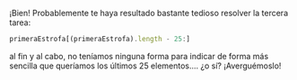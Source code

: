 ¡Bien! Probablemente te haya resultado bastante tedioso resolver la tercera tarea:

```JavaScript
primeraEstrofa[(primeraEstrofa).length - 25:]

```

al fin y al cabo, no teníamos ninguna forma para indicar de forma más sencilla que queríamos los últimos 25 elementos.... ¿o sí? ¡Averguémoslo!